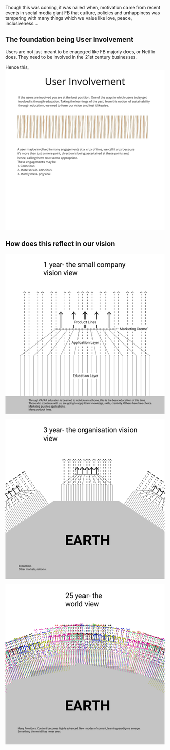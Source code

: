 Though this was coming, it was nailed when, motivation came from recent events in social media giant FB that culture, policies and unhappiness was tampering with many things which we value like love, peace, inclusiveness....

## The foundation being User Involvement
Users are not just meant to be enageged like FB majorly does, or Netflix does.
They need to be involved in the 21st century businesses.

Hence this,
![Image of CoreVisionCore](/assets/pictures/CoreVisionCore.jpg)

## How does this reflect in our vision

![Image of CoreVisionA](/assets/pictures/CoreVisionA.svg)

![Image of CoreVisionB](/assets/pictures/CoreVisionB.svg)

![Image of CoreVisionC](/assets/pictures/CoreVisionC.svg)
